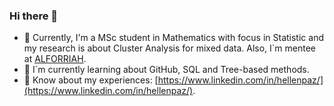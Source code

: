 ### Hi there 👋

- 🔭 Currently, I'm a MSc student in Mathematics with focus in Statistic and my research is about Cluster Analysis for mixed data. Also, I`m mentee at [ALFORRIAH](https://www.alforriah.com/).
- 🌱 I`m currently learning about GitHub, SQL and Tree-based methods.
- 📄 Know about my experiences: [https://www.linkedin.com/in/hellenpaz/](https://www.linkedin.com/in/hellenpaz/).

<!--
**hellenpaz/hellenpaz** is a ✨ _special_ ✨ repository because its `README.md` (this file) appears on your GitHub profile.

Here are some ideas to get you started:

- 🔭 I’m currently working on ...
- 🌱 I’m currently learning ...
- 👯 I’m looking to collaborate on ...
- 🤔 I’m looking for help with ...
- 💬 Ask me about ...
- 📫 How to reach me: ...
- 😄 Pronouns: ...
- ⚡ Fun fact: ...
-->

